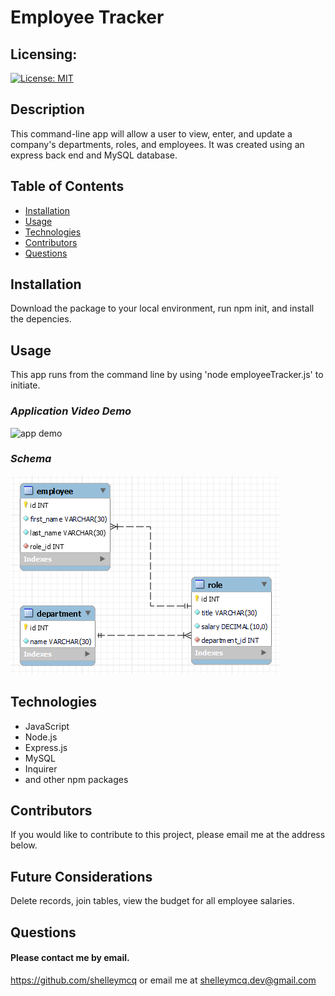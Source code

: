  
# Employee Tracker
## Licensing:
[![License: MIT](https://img.shields.io/badge/License-MIT-yellow.svg)](https://opensource.org/licenses/MIT)
## Description
This command-line app will allow a user to view, enter, and update a company's departments, roles, and employees. It was created using an express back end and MySQL database. 

## Table of Contents
* [Installation](#Installation)
* [Usage](#Usage)
* [Technologies](#Technologies)
* [Contributors](#Contributors)
* [Questions](#Questions)
## Installation
Download the package to your local environment, run npm init, and install the depencies. 
## Usage
This app runs from the command line by using 'node employeeTracker.js' to initiate. 

### *Application Video Demo*
![app demo](./images/EmpTrackerDemo.gif)

### *Schema*
![schema](./images/schema.png)

## Technologies
* JavaScript
* Node.js
* Express.js
* MySQL
* Inquirer
* and other npm packages
## Contributors
If you would like to contribute to this project, please email me at the address below.
## Future Considerations
Delete records, join tables, view the budget for all employee salaries.
## Questions 
#### Please contact me by email.
https://github.com/shelleymcq or email me at shelleymcq.dev@gmail.com
